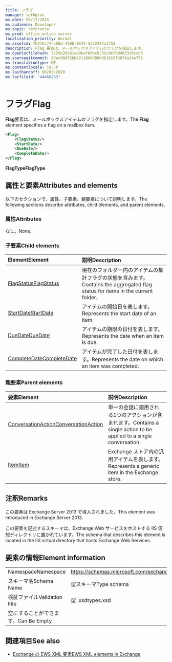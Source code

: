```yaml
---
title: フラグ
manager: sethgros
ms.date: 09/17/2015
ms.audience: Developer
ms.topic: reference
ms.prod: office-online-server
localization_priority: Normal
ms.assetid: 7b47bc74-a60d-4308-8674-5d52444a1753
description: Flag 要素は、メールボックスアイテムのフラグを指定します。
ms.openlocfilehash: 7229a26181ee9baf80be5c32c0ef99483310ccb3
ms.sourcegitcommit: 88ec988f2bb67c1866d06b361615f3674a24e795
ms.translationtype: MT
ms.contentlocale: ja-JP
ms.lasthandoff: 06/03/2020
ms.locfileid: "44466263"
---
```

# <a name="flag"></a><span data-ttu-id="5370d-103">フラグ</span><span class="sxs-lookup"><span data-stu-id="5370d-103">Flag</span></span>

<span data-ttu-id="5370d-104">**Flag**要素は、メールボックスアイテムのフラグを指定します。</span><span class="sxs-lookup"><span data-stu-id="5370d-104">The **Flag** element specifies a flag on a mailbox item.</span></span> 
  
```XML
<Flag>
    <FlagStatus/>
    <StartDate/>
    <DueDate/>
    <CompleteDate/>
</Flag>
```

 <span data-ttu-id="5370d-105">**FlagType**</span><span class="sxs-lookup"><span data-stu-id="5370d-105">**FlagType**</span></span>
## <a name="attributes-and-elements"></a><span data-ttu-id="5370d-106">属性と要素</span><span class="sxs-lookup"><span data-stu-id="5370d-106">Attributes and elements</span></span>

<span data-ttu-id="5370d-107">以下のセクションで、属性、子要素、親要素について説明します。</span><span class="sxs-lookup"><span data-stu-id="5370d-107">The following sections describe attributes, child elements, and parent elements.</span></span>
  
### <a name="attributes"></a><span data-ttu-id="5370d-108">属性</span><span class="sxs-lookup"><span data-stu-id="5370d-108">Attributes</span></span>

<span data-ttu-id="5370d-109">なし。</span><span class="sxs-lookup"><span data-stu-id="5370d-109">None.</span></span>
  
### <a name="child-elements"></a><span data-ttu-id="5370d-110">子要素</span><span class="sxs-lookup"><span data-stu-id="5370d-110">Child elements</span></span>

|<span data-ttu-id="5370d-111">**Element**</span><span class="sxs-lookup"><span data-stu-id="5370d-111">**Element**</span></span>|<span data-ttu-id="5370d-112">**説明**</span><span class="sxs-lookup"><span data-stu-id="5370d-112">**Description**</span></span>|
|:-----|:-----|
|[<span data-ttu-id="5370d-113">FlagStatus</span><span class="sxs-lookup"><span data-stu-id="5370d-113">FlagStatus</span></span>](flagstatus.md) <br/> |<span data-ttu-id="5370d-114">現在のフォルダー内のアイテムの集計フラグの状態を含みます。</span><span class="sxs-lookup"><span data-stu-id="5370d-114">Contains the aggregated flag status for items in the current folder.</span></span>  <br/> |
|[<span data-ttu-id="5370d-115">StartDate</span><span class="sxs-lookup"><span data-stu-id="5370d-115">StartDate</span></span>](startdate.md) <br/> |<span data-ttu-id="5370d-116">アイテムの開始日を表します。</span><span class="sxs-lookup"><span data-stu-id="5370d-116">Represents the start date of an item.</span></span>  <br/> |
|[<span data-ttu-id="5370d-117">DueDate</span><span class="sxs-lookup"><span data-stu-id="5370d-117">DueDate</span></span>](duedate.md) <br/> |<span data-ttu-id="5370d-118">アイテムの期限の日付を表します。</span><span class="sxs-lookup"><span data-stu-id="5370d-118">Represents the date when an item is due.</span></span>  <br/> |
|[<span data-ttu-id="5370d-119">CompleteDate</span><span class="sxs-lookup"><span data-stu-id="5370d-119">CompleteDate</span></span>](completedate.md) <br/> |<span data-ttu-id="5370d-120">アイテムが完了した日付を表します。</span><span class="sxs-lookup"><span data-stu-id="5370d-120">Represents the date on which an item was completed.</span></span>  <br/> |
   
### <a name="parent-elements"></a><span data-ttu-id="5370d-121">親要素</span><span class="sxs-lookup"><span data-stu-id="5370d-121">Parent elements</span></span>

|<span data-ttu-id="5370d-122">**要素**</span><span class="sxs-lookup"><span data-stu-id="5370d-122">**Element**</span></span>|<span data-ttu-id="5370d-123">**説明**</span><span class="sxs-lookup"><span data-stu-id="5370d-123">**Description**</span></span>|
|:-----|:-----|
|[<span data-ttu-id="5370d-124">ConversationAction</span><span class="sxs-lookup"><span data-stu-id="5370d-124">ConversationAction</span></span>](conversationaction.md) <br/> |<span data-ttu-id="5370d-125">単一の会話に適用される1つのアクションが含まれます。</span><span class="sxs-lookup"><span data-stu-id="5370d-125">Contains a single action to be applied to a single conversation.</span></span>  <br/> |
|[<span data-ttu-id="5370d-126">Item</span><span class="sxs-lookup"><span data-stu-id="5370d-126">Item</span></span>](item.md) <br/> |<span data-ttu-id="5370d-127">Exchange ストア内の汎用アイテムを表します。</span><span class="sxs-lookup"><span data-stu-id="5370d-127">Represents a generic item in the Exchange store.</span></span>  <br/> |
   
## <a name="remarks"></a><span data-ttu-id="5370d-128">注釈</span><span class="sxs-lookup"><span data-stu-id="5370d-128">Remarks</span></span>

<span data-ttu-id="5370d-129">この要素は Exchange Server 2013 で導入されました。</span><span class="sxs-lookup"><span data-stu-id="5370d-129">This element was introduced in Exchange Server 2013.</span></span>
  
<span data-ttu-id="5370d-130">この要素を記述するスキーマは、Exchange Web サービスをホストする IIS 仮想ディレクトリに置かれています。</span><span class="sxs-lookup"><span data-stu-id="5370d-130">The schema that describes this element is located in the IIS virtual directory that hosts Exchange Web Services.</span></span>
  
## <a name="element-information"></a><span data-ttu-id="5370d-131">要素の情報</span><span class="sxs-lookup"><span data-stu-id="5370d-131">Element information</span></span>

|||
|:-----|:-----|
|<span data-ttu-id="5370d-132">Namespace</span><span class="sxs-lookup"><span data-stu-id="5370d-132">Namespace</span></span>  <br/> |https://schemas.microsoft.com/exchange/services/2006/types  <br/> |
|<span data-ttu-id="5370d-133">スキーマ名</span><span class="sxs-lookup"><span data-stu-id="5370d-133">Schema Name</span></span>  <br/> |<span data-ttu-id="5370d-134">型スキーマ</span><span class="sxs-lookup"><span data-stu-id="5370d-134">Type schema</span></span>  <br/> |
|<span data-ttu-id="5370d-135">検証ファイル</span><span class="sxs-lookup"><span data-stu-id="5370d-135">Validation File</span></span>  <br/> |<span data-ttu-id="5370d-136">型 .xsd</span><span class="sxs-lookup"><span data-stu-id="5370d-136">types.xsd</span></span>  <br/> |
|<span data-ttu-id="5370d-137">空にすることができます。</span><span class="sxs-lookup"><span data-stu-id="5370d-137">Can Be Empty</span></span>  <br/> ||
   
## <a name="see-also"></a><span data-ttu-id="5370d-138">関連項目</span><span class="sxs-lookup"><span data-stu-id="5370d-138">See also</span></span>



- [<span data-ttu-id="5370d-139">Exchange の EWS XML 要素</span><span class="sxs-lookup"><span data-stu-id="5370d-139">EWS XML elements in Exchange</span></span>](ews-xml-elements-in-exchange.md)

